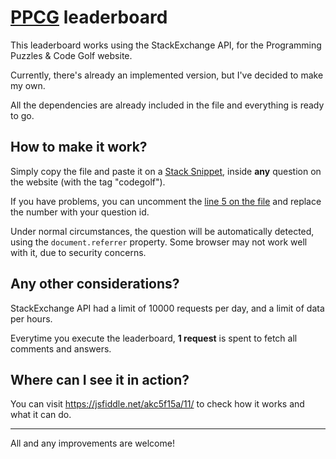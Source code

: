 # [PPCG](http://codegolf.stackexchange.com/) leaderboard

This leaderboard works using the StackExchange API, for the Programming Puzzles & Code Golf website.

Currently, there's already an implemented version, but I've decided to make my own.

All the dependencies are already included in the file and everything is ready to go.

## How to make it work?

Simply copy the file and paste it on a [Stack Snippet](https://blog.stackoverflow.com/2014/09/introducing-runnable-javascript-css-and-html-code-snippets/), inside **any** question on the website (with the tag "codegolf").

If you have problems, you can uncomment the [line 5 on the file](https://github.com/ismael-miguel/ppcg-leaderboard/blob/master/leaderboard.js#L5) and replace the number with your question id.

Under normal circumstances, the question will be automatically detected, using the `document.referrer` property. Some browser may not work well with it, due to security concerns.

## Any other considerations?

StackExchange API had a limit of 10000 requests per day, and a limit of data per hours.

Everytime you execute the leaderboard, **1 request** is spent to fetch all comments and answers.

## Where can I see it in action?

You can visit https://jsfiddle.net/akc5f15a/11/ to check how it works and what it can do.

----------

All and any improvements are welcome!
